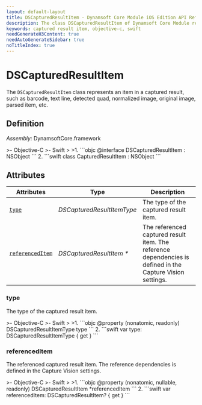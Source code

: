 ```yaml
---
layout: default-layout
title: DSCapturedResultItem - Dynamsoft Core Module iOS Edition API Reference
description: The class DSCapturedResultItem of Dynamsoft Core Module represents an item in a captured result, such as barcode, text line, detected quad, normalized image, original image, parsed item, etc.
keywords: captured result item, objective-c, swift
needGenerateH3Content: true
needAutoGenerateSidebar: true
noTitleIndex: true
---
```


# DSCapturedResultItem

The `DSCapturedResultItem` class represents an item in a captured result, such as barcode, text line, detected quad, normalized image, original image, parsed item, etc.

## Definition

*Assembly:* DynamsoftCore.framework

<div class="sample-code-prefix"></div>
>- Objective-C
>- Swift
>
>1. 
```objc
@interface DSCapturedResultItem : NSObject
```
2. 
```swift
class CapturedResultItem : NSObject
```

## Attributes

| Attributes | Type | Description |
| ---------- | ---- | ----------- |
| [`type`](#type) | *DSCapturedResultItemType* | The type of the captured result item. |
| [`referencedItem`](#referenceditem) | *DSCapturedResultItem \** | The referenced captured result item. The reference dependencies is defined in the Capture Vision settings. |

### type

The type of the captured result item.

<div class="sample-code-prefix"></div>
>- Objective-C
>- Swift
>
>1. 
```objc
@property (nonatomic, readonly) DSCapturedResultItemType type
```
2. 
```swift
var type: DSCapturedResultItemType { get }
```

### referencedItem

The referenced captured result item. The reference dependencies is defined in the Capture Vision settings.

<div class="sample-code-prefix"></div>
>- Objective-C
>- Swift
>
>1. 
```objc
@property (nonatomic, nullable, readonly) DSCapturedResultItem *referencedItem
```
2. 
```swift
var referencedItem: DSCapturedResultItem? { get }
```
